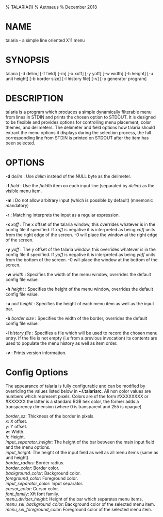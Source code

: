 % TALARIA(1)
% Aetnaeus
% December 2018

# NAME

talaria - a simple line oriented X11 menu

# SYNOPSIS 

talaria [-d delim] [-f field] [-m] [-x xoff] [-y yoff] [-w width] [-h height] 
[-u unit height] [-b border size] [-l history file] [-v] [-p generator program] 

# DESCRIPTION

talaria is a program which produces a simple dynamically filterable menu from
lines in STDIN and prints the chosen option to STDOUT. It is designed to be
flexible and provides options for controlling menu placement, color themes, and
delimeters. The delimeter and field options how talaria should extract the menu
options it displays during the selection process, the full corresponding line
from STDIN is printed on STDOUT after the item has been selected.

# OPTIONS

**-d** *delim* 
: Use *delim* instead of the NULL byte as the delimeter.

**-f** *field*
: Use the *field*th item on each input line (separated by *delim*) as the visible menu item. 

**-m**
: Do not allow arbitrary input (which is possible by default) (mnemonic *m*andatory)

**-r**
: Matching interprets the input as a regular expression.

**-x** *xoff*
: The x offset of the talaria window, this overrides whatever is in the config file if specified.
 If *xoff* is negative it is interpreted as being *xoff* units from the right edge of the screen. -0
 will place the window at the right edge of the screen.
 
**-y** *yoff*
: The y offset of the talaria window, this overrides whatever is in the config file if specified.
 If *yoff* is negative it is interpreted as being *yoff* units from the bottom of the screen. -0 
 will place the window at the bottom of the screen.

**-w** *width*
: Specifies the width of the menu window, overrides the default config file value.

**-h** *height*
: Specifies the height of the menu window, overrides the default config file value.

**-u** *unit height*
: Specifies the height of each menu item as well as the input bar. 

**-b** *border size*
: Specifies the width of the border, overrides the default config file value.

**-l** *history file*
: Specifies a file which will be used to record the chosen menu entry.
If the file is not empty (i.e from a previous invocation) its contents 
are used to populate the menu history as well as item order.

**-v**
: Prints version information.

# Config Options

The appearance of talaria is fully configurable and can be modfied by
overriding the values listed below in **~/.talariarc**.  All non color values
are numbers which represent pixels. Colors are of the form #XXXXXXXX or #XXXXXX
the latter is a standard RGB hex color, the former adds a transparency
dimension (where 0 is transparent and 255 is opaque).

*border_sz*: Thickness of the border in pixels. \
*x*: X offset. \
*y*: Y offset. \
*w*: Width. \
*h*: Height. \
*input_separator_height*: The height of the bar between the main input field and the menu options. \
*input_height*: The height of the input field as well as all menu items (same as unit height). \
*border_radius*: Border radius. \
*border_color*: Border color. \
*background_color*: Background color. \
*foreground_color*: Foreground color. \
*input_separator_color*: Input separator. \
*cursor_color*: Cursor color. \
*font_family*: Xft font family. \
*menu_divider_height*: Height of the bar which separates menu items. \
*menu_sel_background_color*: Background color of the selected menu item. \
*menu_sel_foreground_color*: Foreground color of the selected menu item.
